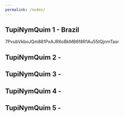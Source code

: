 ```yaml
---
permalink: /nodes/
---
```


## TupiNymQuim 1 - Brazil
  7PvubVkboJQm881PxAJR6oBkMB6f8R1Au55tQjnmTasr

## TupiNymQuim 2 - 

## TupiNymQuim 3 - 

## TupiNymQuim 4 - 

## TupiNymQuim 5 - 
